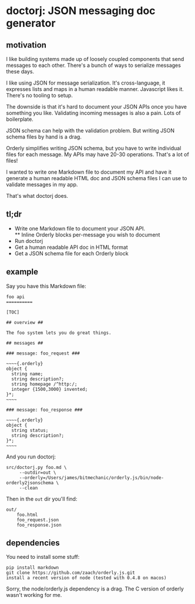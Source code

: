 # doctorj: JSON messaging doc generator #

## motivation ##

I like building systems made up of loosely coupled components that 
send messages to each other.  There's a bunch of ways to serialize
messages these days.

I like using JSON for message serialization.  It's cross-language, it
expresses lists and maps in a human readable manner.  Javascript likes it.
There's no tooling to setup.

The downside is that it's hard to document your JSON APIs once you have
something you like.  Validating incoming messages is also a pain.  Lots of
boilerplate.

JSON schema can help with the validation problem.  But writing JSON schema files
by hand is a drag.

Orderly simplifies writing JSON schema, but you have to write individual files for
each message.  My APIs may have 20-30 operations.  That's a lot of files!

I wanted to write one Markdown file to document my API and have it generate 
a human readable HTML doc and JSON schema files I can use to validate messages in
my app.  

That's what doctorj does.

## tl;dr ##

* Write one Markdown file to document your JSON API.  
** Inline Orderly blocks per-message you wish to document
* Run doctorj
* Get a human readable API doc in HTML format
* Get a JSON schema file for each Orderly block

## example ##

Say you have this Markdown file:

    foo api
    ==========

    [TOC]

    ## overview ##

    The foo system lets you do great things.

    ## messages ##

    ### message: foo_request ###

    ~~~~{.orderly}
    object {
      string name;
      string description?;
      string homepage /^http:/;
      integer {1500,3000} invented;
    }*;
    ~~~~

    ### message: foo_response ###

    ~~~~{.orderly}
    object {
      string status;
      string description?;
    }*;
    ~~~~

And you run doctorj:

    src/doctorj.py foo.md \
         --outdir=out \
         --orderly=/Users/james/bitmechanic/orderly.js/bin/node-orderly2jsonschema \
         --clean

Then in the `out` dir you'll find:

    out/
        foo.html
        foo_request.json
        foo_response.json
        
## dependencies ##

You need to install some stuff:

    pip install markdown
    git clone https://github.com/zaach/orderly.js.git
    install a recent version of node (tested with 0.4.8 on macos)
    
Sorry, the node/orderly.js dependency is a drag.  The C version of orderly wasn't
working for me.
